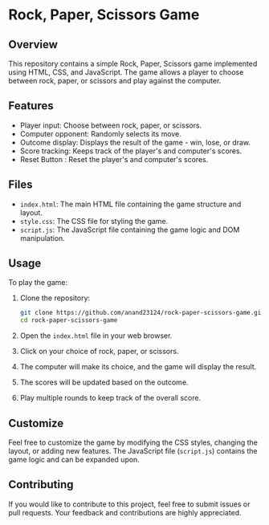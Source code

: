 # Rock, Paper, Scissors Game

## Overview

This repository contains a simple Rock, Paper, Scissors game implemented using HTML, CSS, and JavaScript. The game allows a player to choose between rock, paper, or scissors and play against the computer.

## Features

- Player input: Choose between rock, paper, or scissors.
- Computer opponent: Randomly selects its move.
- Outcome display: Displays the result of the game - win, lose, or draw.
- Score tracking: Keeps track of the player's and computer's scores.
- Reset Button : Reset the player's and computer's scores.

## Files

- `index.html`: The main HTML file containing the game structure and layout.
- `style.css`: The CSS file for styling the game.
- `script.js`: The JavaScript file containing the game logic and DOM manipulation.

## Usage

To play the game:

1. Clone the repository:

    ```bash
    git clone https://github.com/anand23124/rock-paper-scissors-game.git
    cd rock-paper-scissors-game
    ```

2. Open the `index.html` file in your web browser.

3. Click on your choice of rock, paper, or scissors.

4. The computer will make its choice, and the game will display the result.

5. The scores will be updated based on the outcome.

6. Play multiple rounds to keep track of the overall score.

## Customize

Feel free to customize the game by modifying the CSS styles, changing the layout, or adding new features. The JavaScript file (`script.js`) contains the game logic and can be expanded upon.

## Contributing

If you would like to contribute to this project, feel free to submit issues or pull requests. Your feedback and contributions are highly appreciated.
